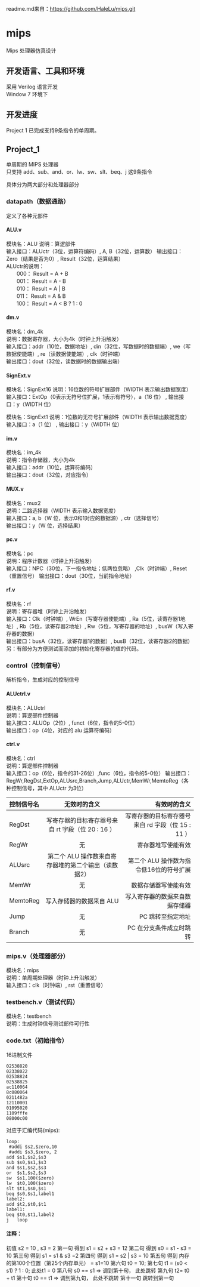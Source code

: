 readme.md来自：https://github.com/HaleLu/mips.git
# mips
Mips 处理器仿真设计

## 开发语言、工具和环境
采用 Verilog 语言开发  
Window 7 环境下

## 开发进度
Project 1 已完成支持9条指令的单周期。

## Project_1
单周期的 MIPS 处理器  
只支持 add、sub、and、or、lw、sw、slt、beq、j 这9条指令  

具体分为两大部分和处理器部分
### datapath（数据通路）
定义了各种元部件
#### ALU.v
模块名：ALU
说明：算逻部件  
输入接口：ALUctr（3位，运算符编码）,  A, B（32位，运算数） 
输出接口：Zero（结果是否为0）, Result（32位，运算结果）  
ALUctr的说明：  
　　000： Result = A + B  
　　001： Result = A - B  
　　010： Result = A | B  
　　011： Result = A & B  
　　100： Result = A < B ? 1 : 0

#### dm.v
模块名：dm_4k  
说明：数据寄存器，大小为4k（时钟上升沿触发）  
输入接口：addr（10位，数据地址）, din（32位，写数据时的数据端）, we（写数据使能端）, re（读数据使能端）, clk（时钟端）  
输出接口：dout（32位，读数据时的数据输出端）  

#### SignExt.v
模块名：SignExt16
说明：16位数的符号扩展部件（WIDTH 表示输出数据宽度）  
输入接口：ExtOp（0表示无符号位扩展，1表示有符号），a（16 位）  ,
输出接口：y（WIDTH 位）  

模块名：SignExt1
说明：1位数的无符号扩展部件（WIDTH 表示输出数据宽度）  
输入接口：a（1 位）  ,
输出接口：y（WIDTH 位）  

#### im.v
模块名：im_4k  
说明：指令存储器，大小为4k  
输入接口：addr（10位，运算符编码）  
输出接口：dout（32位，对应指令）  

#### MUX.v
模块名：mux2  
说明：二路选择器（WIDTH 表示输入数据宽度）  
输入接口：a, b（W 位，表示0和1对应的数据源）, ctr（选择信号）  
输出接口：y（W 位，选择结果）  

#### pc.v
模块名：pc  
说明：程序计数器（时钟上升沿触发）  
输入接口：NPC（30位，下一指令地址；低两位忽略）  ,Clk（时钟端）, Reset（重置信号）
输出接口：dout（30位，当前指令地址）  

#### rf.v
模块名：rf  
说明：寄存器堆（时钟上升沿触发）  
输入接口：Clk（时钟端）, WrEn（写寄存器使能端）, Ra（5位，读寄存器1地址）, Rb（5位，读寄存器2地址）, Rw（5位，写寄存器的地址）, busW（写入寄存器的数据）  
输出接口：busA（32位，读寄存器1的数据）, busB（32位，读寄存器2的数据）
另：有部分为方便测试而添加的初始化寄存器的值的代码。  

### control（控制信号）

解析指令，生成对应的控制信号

#### ALUctrl.v
模块名：ALUctrl  
说明：算逻部件控制器  
输入接口：ALUOp（2位）, funct（6位，指令的5-0位）  
输出接口：op（4位，对应的 alu 运算符编码）

#### ctrl.v
模块名：ctrl  
说明：算逻部件控制器  
输入接口：op（6位，指令的31-26位）,func（6位，指令的5-0位）
输出接口：RegWr,RegDst,ExtOp,ALUsrc,Branch,Jump,ALUctr,MemWr,MemtoReg（各种控制信号，其中 ALUctr 为3位）

控制信号名|无效时的含义|有效时的含义
:--|:--:|--:
RegDst|写寄存器的目标寄存器号来自 rt 字段（位 20 : 16 ）|写寄存器的目标寄存器号来自 rd 字段（位 15 : 11 ）
RegWr|无|寄存器堆写使能有效
ALUsrc|第二个 ALU 操作数来自寄存器堆的第二个输出（读数据2）|第二个 ALU 操作数为指令低16位的符号扩展
MemWr|无|数据存储器写使能有效
MemtoReg|写入存储器的数据来自 ALU|写入寄存器的数据来自数据存储器
Jump|无|PC 跳转至指定地址
Branch|无|PC 在分支条件成立时跳转

### mips.v（处理器部分）
模块名：mips  
说明：单周期处理器（时钟上升沿触发）  
输入接口：clk（时钟端）, rst（重置信号）  

### testbench.v（测试代码）
模块名：testbench  
说明：生成时钟信号测试部件可行性  

### code.txt（初始指令）
16进制文件
<pre><code>02538820
02338022
02538824
02538825
ac110064
8c080064
0211482a
12110001
01095020
1109fffe
08000c00
</code></pre>
对应于汇编代码(mips):
<pre><code>loop:
 #addi $s2,$zero,10
 #addi $s3,$zero, 2
add $s1,$s2,$s3
sub $s0,$s1,$s3
and $s1,$s2,$s3
or  $s1,$s2,$s3
sw  $s1,100($zero)
lw  $t0,100($zero)
slt $t1,$s0,$s1
beq $s0,$s1,label1
label2:
add $t2,$t0,$t1
label1:
beq $t0,$t1,label2
j   loop
</code></pre>

#### 注释：
初值 s2 = 10 ,  s3 = 2
第一句 得到 s1 = s2 + s3 = 12
第二句 得到 s0 = s1 - s3 = 10
第三句 得到 s1 = s1 & s3 =2
第四句 得到 s1 = s2 | s3 = 10
第五句 得到 内存的第100个位置（第25个内存单元）  = s1=10
第六句          t0 = 10;
第七句          t1 = (s0 < s1) ? 1 : 0;   此处t1 = 0
第八句          s0 == s1  => 调到第十句， 此处跳转
第九句          t2= t0 + t1
第十句          t0 == t1   => 调到第九句， 此处不跳转
第十一句      跳转到第一句


